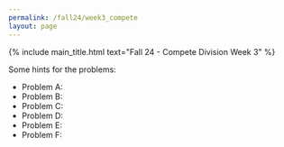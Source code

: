 ```yaml
---
permalink: /fall24/week3_compete
layout: page
---
```


{% include main_title.html text="Fall 24 - Compete Division Week 3" %}

Some hints for the problems:

* Problem A:
* Problem B:
* Problem C:
* Problem D:
* Problem E:
* Problem F:
